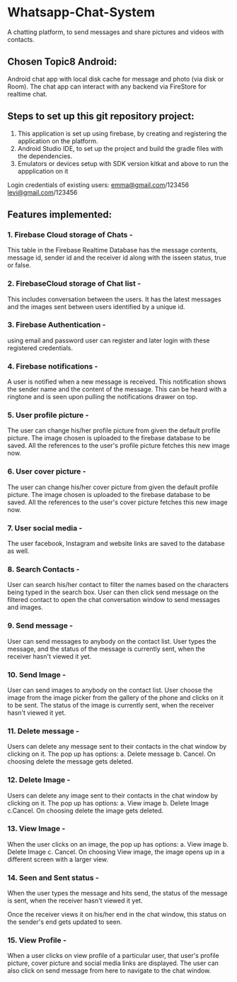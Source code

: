 # Whatsapp-Chat-System
A chatting platform, to send messages and share pictures and videos with contacts.

## Chosen Topic8 Android: 
Android chat app with local disk cache for message and photo (via disk or Room). The chat app can interact with any backend via FireStore for realtime chat.

## Steps to set up this git repository project:
1. This application is set up using firebase, by creating and registering the application on the platform. 
2. Android Studio IDE, to set up the project and build the gradle files with the dependencies.
3. Emulators or devices setup with SDK version kitkat and above to run the appplication on it

Login credentials of existing users:
emma@gmail.com/123456
levi@gmail.com/123456

## Features implemented:
### 1.	Firebase Cloud storage of Chats - 
This table in the Firebase Realtime Database has the message contents, message id, sender id and the receiver id along with the isseen status, true or false.

### 2.	FirebaseCloud storage of Chat list -
This includes conversation between the users. It has the latest messages and the images sent between users identified by a unique id. 

### 3.	Firebase Authentication - 
using email and password user can register and later login with these registered credentials.

### 4.	Firebase notifications -
A user is notified when a new message is received. This notification shows the sender name and the content of the message. This can be heard with a ringtone and is seen upon pulling the notifications drawer on top.

### 5.	User profile picture -  
The user can change his/her profile picture from given the default profile picture. The image chosen is uploaded to the firebase database to be saved. All the references to the user's profile picture fetches this new image now.

### 6.	User cover picture - 
The user can change his/her cover picture from given the default profile picture. The image chosen is uploaded to the firebase database to be saved. All the references to the user's cover picture fetches this new image now.

### 7.	User social media -  
The user facebook, Instagram and website links are saved to the database as well. 

### 8.	Search Contacts - 
User can search his/her contact to filter the names based on the characters being typed in the search box. User can then click send message on the filtered contact to open the chat conversation window to send messages and images.

### 9.	Send message - 
User can send messages to anybody on the contact list. User types the message, and the status of the message is currently sent, when the receiver hasn't viewed it yet.

### 10.	Send Image - 
User can send images to anybody on the contact list. User choose the image from the image picker from the gallery of the phone and clicks on it to be sent. The status of the image is currently sent, when the receiver hasn't viewed it yet.

### 11.	 Delete message - 
Users can delete any message sent to their contacts in the chat window by clicking on it. The pop up has options: a. Delete message b. Cancel. On choosing delete the message gets deleted.

### 12.	Delete Image - 
Users can delete any image sent to their contacts in the chat window by clicking on it. The pop up has options: a. View image b. Delete Image c.Cancel. On choosing delete the image gets deleted.


### 13.	 View Image - 
When the user clicks on an image, the pop up has options: a. View image b. Delete Image c. Cancel. On choosing View image, the image opens up in a different screen with a larger view. 

### 14.	Seen and Sent status - 
When the user types the message and hits send, the status of the message is sent, when the receiver hasn't viewed it yet.

Once the receiver views it on his/her end in the chat window, this status on the sender's end gets updated to seen.

### 15.	View Profile -  
When a user clicks on view profile of a particular user, that user's profile picture, cover picture and social media links are displayed. The user can also click on send message from here to navigate to the chat window.
   

